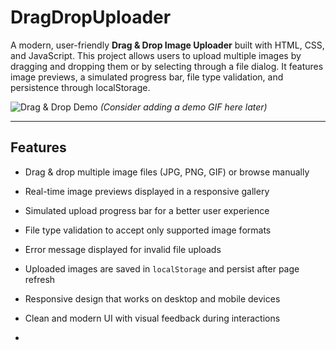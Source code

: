 # DragDropUploader

A modern, user-friendly **Drag & Drop Image Uploader** built with HTML, CSS, and JavaScript. This project allows users to upload multiple images by dragging and dropping them or by selecting through a file dialog. It features image previews, a simulated progress bar, file type validation, and persistence through localStorage.

![Drag & Drop Demo](demo.gif) *(Consider adding a demo GIF here later)*

---

## Features

- Drag & drop multiple image files (JPG, PNG, GIF) or browse manually
- Real-time image previews displayed in a responsive gallery
- Simulated upload progress bar for a better user experience
- File type validation to accept only supported image formats
- Error message displayed for invalid file uploads
- Uploaded images are saved in `localStorage` and persist after page refresh
- Responsive design that works on desktop and mobile devices
- Clean and modern UI with visual feedback during interactions

-
